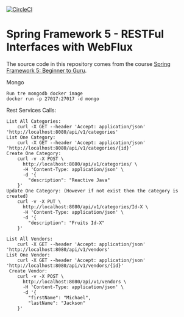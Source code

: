 [![CircleCI](https://circleci.com/gh/viktorcardona/spring5-webflux-rest.svg?style=svg)](https://circleci.com/gh/viktorcardona/spring5-webflux-rest)

# Spring Framework 5 - RESTFul Interfaces with WebFlux

The source code in this repository comes from the course [Spring Framework 5: Beginner to Guru](https://www.udemy.com/spring-framework-5-beginner-to-guru/?couponCode=GITWEBFLUXREST).


Mongo

    Run tre mongodb docker image
    docker run -p 27017:27017 -d mongo

Rest Services Calls:

    List All Categories:
        curl -X GET --header 'Accept: application/json' 'http://localhost:8080/api/v1/categories'
    List One Category:
        curl -X GET --header 'Accept: application/json' 'http://localhost:8080/api/v1/categories/{id}'
    Create One Category:
        curl -v -X POST \
          http://localhost:8080/api/v1/categories/ \
          -H 'Content-Type: application/json' \
          -d '{
        	"description": "Reactive Java"
        }'
    Update One Category: (However if not exist then the category is created)
        curl -v -X PUT \
          http://localhost:8080/api/v1/categories/Id-X \
          -H 'Content-Type: application/json' \
          -d '{
            "description": "Fruits Id-X"
        }'
        
    List All Vendors:
        curl -X GET --header 'Accept: application/json' 'http://localhost:8080/api/v1/vendors'
    List One Vendor:
        curl -X GET --header 'Accept: application/json' 'http://localhost:8080/api/v1/vendors/{id}'
     Create Vendor:
        curl -v -X POST \
          http://localhost:8080/api/v1/vendors \
          -H 'Content-Type: application/json' \
          -d '{
            "firstName": "Michael",
            "lastName": "Jackson"
        }'
     
        
    
